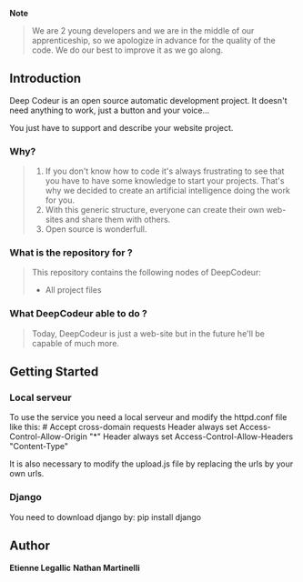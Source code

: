 **Note**
> We are 2 young developers and we are in the middle of our apprenticeship, so we apologize in advance for the quality of the code. We do our best to improve it as we go along.

## Introduction
Deep Codeur is an open source automatic development project. It doesn't need anything to work, just a button and your voice...

You just have to support and describe your website project.

### Why?

> 1. If you don't know how to code it's always frustrating to see that you have to have some knowledge to start your projects. That's why we decided to create an artificial intelligence doing the work for you.
> 2. With this generic structure, everyone can create their own web-sites and share them with others.
> 3. Open source is wonderfull.

### What is the repository for ?
> This repository contains the following nodes of DeepCodeur:
> - All project files

### What DeepCodeur able to do ?
> Today, DeepCodeur is just a web-site but in the future he'll be capable of much more.

## Getting Started
### Local serveur
 To use the service you need a local serveur and modify the httpd.conf file like this:
 <IfModule mod_headers.c>
	# Accept cross-domain requests
	Header always set Access-Control-Allow-Origin "*"
	Header always set Access-Control-Allow-Headers "Content-Type"
</IfModule>

It is also necessary to modify the upload.js file by replacing the urls by your own urls.

### Django
You need to download django by:
pip install django

## Author
**Etienne Legallic**
**Nathan Martinelli**